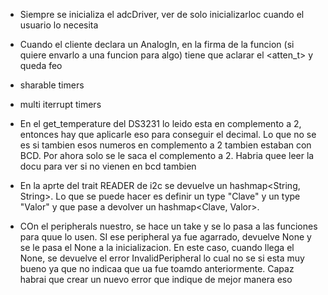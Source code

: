 - Siempre se inicializa el adcDriver, ver de solo inicializarloc cuando el usuario lo necesita
- Cuando el cliente declara un AnalogIn, en la firma de la funcion (si quiere envarlo a una funcion para algo) tiene que aclarar el <atten_t> y queda feo 

- sharable timers
- multi iterrupt timers

- En el get_temperature del DS3231 lo leido esta en complemento a 2, entonces hay que aplicarle eso para conseguir el decimal. Lo que no se es si tambien esos numeros en complemento a 2 tambien estaban con BCD. Por ahora solo se le saca el complemento a 2. Habria quee leer la docu para ver si no vienen en bcd tambien
- En la aprte del trait READER de i2c se devuelve un hashmap<String, String>. Lo que se puede hacer es definir un type "Clave" y un type "Valor" y que pase a devolver un hashmap<Clave, Valor>.


- COn el peripherals nuestro, se hace un take y se lo pasa a las funciones para quue lo usen. SI ese peripheral ya fue agarrado, devuelve None y se le pasa el None a la inicializacion. En este caso, cuando llega el None, se devuelve el error InvalidPeripheral lo cual no se si esta muy bueno ya que no indicaa que ua fue toamdo anteriormente. Capaz habrai que crear un nuevo error que indique de mejor manera eso
